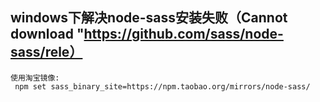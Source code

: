## windows下解决node-sass安装失败（Cannot download "https://github.com/sass/node-sass/rele）
```
使用淘宝镜像:
 npm set sass_binary_site=https://npm.taobao.org/mirrors/node-sass/
```